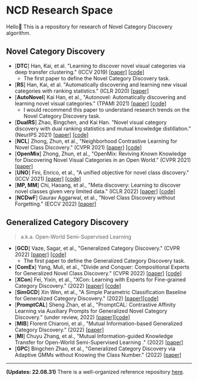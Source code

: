 # NCD Research Space 

Hello👋 This is a repository for research of Novel Category Discovery algorithm.

## Novel Category Discovery

- [**DTC**] Han, Kai, et al. "Learning to discover novel visual categories via deep transfer clustering." (ICCV 2019) [[paper]](https://arxiv.org/abs/1908.09884) [[code]](https://github.com/k-han/DTC)
  - The first paper to define the Novel Category Discovery task.
- [**RS**] Han, Kai, et al. "Automatically discovering and learning new visual categories with ranking statistics."  (ICLR 2020) [[paper]](https://openreview.net/pdf?id=BJl2_nVFPB)
- [**AutoNovel**] Kai Han, et al., "Autonovel: Automatically discovering and learning novel visual categories." (TPAMI 2021) [[paper]](https://ieeexplore.ieee.org/abstract/document/9464163) [[code]](https://github.com/k-han/AutoNovel)
  - I would recommend this paper to understand research trends on the Novel Category Discovery task.
- [**DualRS**] Zhao, Bingchen, and Kai Han. "Novel visual category discovery with dual ranking statistics and mutual knowledge distillation." (NeurIPS 2021) [[paper]](https://proceedings.neurips.cc/paper/2021/hash/c203d8a151612acf12457e4d67635a95-Abstract.html) [[code]](https://github.com/DTennant/dual-rank-ncd)
- [**NCL**] Zhong, Zhun, et al., "Neighborhood Contrastive Learning for Novel Class Discovery." (CVPR 2021) [[paper]](https://arxiv.org/pdf/2106.10731.pdf) [[code]](https://github.com/zhunzhong07/NCL) 
- [**OpenMix**] Zhong, Zhun, et al., "OpenMix: Reviving Known Knowledge for Discovering Novel Visual Categories in an Open World." (CVPR 2021) [[paper]](https://openaccess.thecvf.com/content/CVPR2021/html/Zhong_OpenMix_Reviving_Known_Knowledge_for_Discovering_Novel_Visual_Categories_in_CVPR_2021_paper.html) 
- [**UNO**] Fini, Enrico, et al., "A unified objective for novel class discovery." (ICCV 2021) [[paper]](https://openaccess.thecvf.com/content/ICCV2021/papers/Fini_A_Unified_Objective_for_Novel_Class_Discovery_ICCV_2021_paper.pdf) [[code]](https://github.com/DonkeyShot21/UNO)
- [**MP, MM**] Chi, Haoang, et al., "Meta discovery: Learning to discover novel classes given very limited data." (ICLR 2022) [[paper]](https://openreview.net/pdf?id=MEpKGLsY8f) [[code]](https://github.com/Haoang97/MEDI)
- [**NCDwF**] Gaurav Aggarwal, et al., "Novel Class Discovery without Forgetting." (ECCV 2022) [[paper]](https://storage.googleapis.com/pub-tools-public-publication-data/pdf/0b807818d903064413ff11746a747e411c25bfb9.pdf)

## Generalized Category Discovery

> a.k.a. Open-World Semi-Supervised Learning

- [**GCD**] Vaze, Sagar, et al., "Generalized Category Discovery." (CVPR 2022) [[paper]](https://arxiv.org/pdf/2201.02609.pdf) [[code]](https://github.com/sgvaze/generalized-category-discovery)
  - The first paper to define the Generalized Category Discovery task.
- [**ComEx**] Yang, Muli, et al., "Divide and Conquer: Compositional Experts for Generalized Novel Class Discovery." (CVPR 2022) [[paper]](https://openaccess.thecvf.com/content/CVPR2022/papers/Yang_Divide_and_Conquer_Compositional_Experts_for_Generalized_Novel_Class_Discovery_CVPR_2022_paper.pdf) [[code]](https://github.com/muliyangm/ComEx)
- [**XCon**] Fei, Yixin, et al., "XCon: Learning with Experts for Fine-grained Category Discovery." (2022) [[paper]](https://arxiv.org/pdf/2208.01898.pdf) [[code]](https://github.com/YiXXin/XCon)
- [**SimGCD**] Xin Wen, et al., "A Simple Parametric Classification Baseline for Generalized Category Discovery." (2022) [[paper]](https://arxiv.org/abs/2211.11727)[[code]](https://github.com/CVMI-Lab/SimGCD)
- [**PromptCAL**] Sheng Zhan, et al., "PromptCAL: Contrastive Affinity Learning via Auxiliary Prompts for Generalized Novel Category Discovery." (under review, 2022) [[paper]](https://openreview.net/pdf?id=yVcLmMW5ySI)[[code]](https://github.com/sheng-eatamath/PromptCAL)
- [**MIB**] Florent Chiaroni, et al., "Mutual Information-based Generalized Category Discovery." (2022) [[paper]](https://arxiv.org/pdf/2212.00334.pdf)
- [**MI**] Chuyu Zhang, et al., "Mutual Information-guided Knowledge Transfer for Open-World Semi-Supervised Learning ." (2022) [[paper]](https://openreview.net/pdf?id=7IMneQViz6h)
- [**GPC**] Bingchen Zhao, et al., "Generalized Category Discovery via Adaptive GMMs without Knowing the Class Number." (2022) [[paper]](https://openreview.net/pdf?id=oQjWltREeRA)
 
---

**(Updates: 22.08.31)** There is a well-organized reference repository [here](https://github.com/JosephKJ/Awesome-Novel-Class-Discovery).
